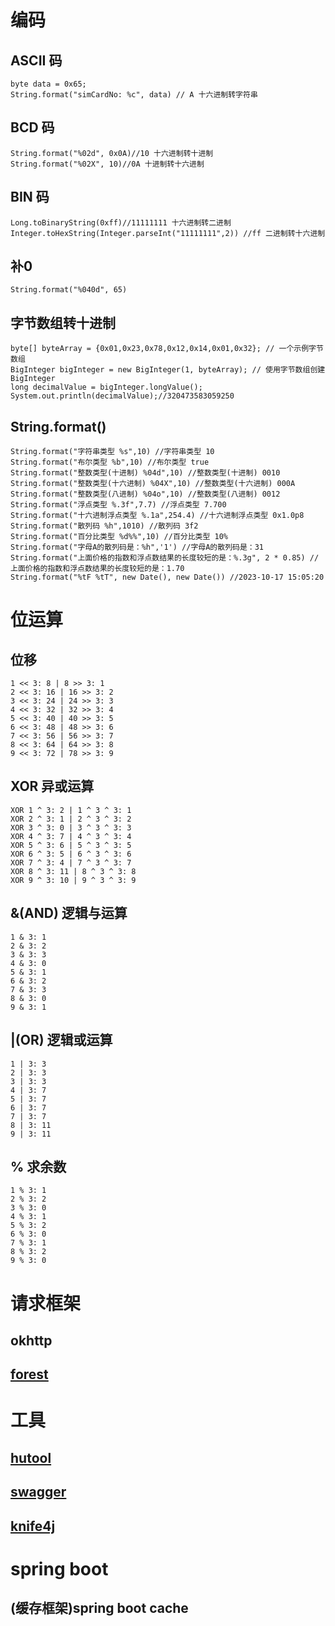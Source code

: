 # 编码
## ASCII 码
    byte data = 0x65;
    String.format("simCardNo: %c", data) // A 十六进制转字符串
## BCD 码
    String.format("%02d", 0x0A)//10 十六进制转十进制
    String.format("%02X", 10)//0A 十进制转十六进制
## BIN 码
    Long.toBinaryString(0xff)//11111111 十六进制转二进制
    Integer.toHexString(Integer.parseInt("11111111",2)) //ff 二进制转十六进制
## 补0
    String.format("%040d", 65)
## 字节数组转十进制
    byte[] byteArray = {0x01,0x23,0x78,0x12,0x14,0x01,0x32}; // 一个示例字节数组
    BigInteger bigInteger = new BigInteger(1, byteArray); // 使用字节数组创建BigInteger
    long decimalValue = bigInteger.longValue();
    System.out.println(decimalValue);//320473583059250
## String.format()
    String.format("字符串类型 %s",10) //字符串类型 10
    String.format("布尔类型 %b",10) //布尔类型 true
    String.format("整数类型(十进制) %04d",10) //整数类型(十进制) 0010
    String.format("整数类型(十六进制) %04X",10) //整数类型(十六进制) 000A
    String.format("整数类型(八进制) %04o",10) //整数类型(八进制) 0012
    String.format("浮点类型 %.3f",7.7) //浮点类型 7.700
    String.format("十六进制浮点类型 %.1a",254.4) //十六进制浮点类型 0x1.0p8
    String.format("散列码 %h",1010) //散列码 3f2
    String.format("百分比类型 %d%%",10) //百分比类型 10%
    String.format("字母A的散列码是：%h",'1') //字母A的散列码是：31
    String.format("上面价格的指数和浮点数结果的长度较短的是：%.3g", 2 * 0.85) //上面价格的指数和浮点数结果的长度较短的是：1.70
    String.format("%tF %tT", new Date(), new Date()) //2023-10-17 15:05:20

# 位运算
## 位移
    1 << 3: 8 | 8 >> 3: 1
    2 << 3: 16 | 16 >> 3: 2
    3 << 3: 24 | 24 >> 3: 3
    4 << 3: 32 | 32 >> 3: 4
    5 << 3: 40 | 40 >> 3: 5
    6 << 3: 48 | 48 >> 3: 6
    7 << 3: 56 | 56 >> 3: 7
    8 << 3: 64 | 64 >> 3: 8
    9 << 3: 72 | 78 >> 3: 9
    
## XOR 异或运算
    XOR 1 ^ 3: 2 | 1 ^ 3 ^ 3: 1
    XOR 2 ^ 3: 1 | 2 ^ 3 ^ 3: 2
    XOR 3 ^ 3: 0 | 3 ^ 3 ^ 3: 3
    XOR 4 ^ 3: 7 | 4 ^ 3 ^ 3: 4
    XOR 5 ^ 3: 6 | 5 ^ 3 ^ 3: 5
    XOR 6 ^ 3: 5 | 6 ^ 3 ^ 3: 6
    XOR 7 ^ 3: 4 | 7 ^ 3 ^ 3: 7
    XOR 8 ^ 3: 11 | 8 ^ 3 ^ 3: 8
    XOR 9 ^ 3: 10 | 9 ^ 3 ^ 3: 9
## &(AND) 逻辑与运算
    1 & 3: 1
    2 & 3: 2
    3 & 3: 3
    4 & 3: 0
    5 & 3: 1
    6 & 3: 2
    7 & 3: 3
    8 & 3: 0
    9 & 3: 1
## |(OR) 逻辑或运算
    1 | 3: 3
    2 | 3: 3
    3 | 3: 3
    4 | 3: 7
    5 | 3: 7
    6 | 3: 7
    7 | 3: 7
    8 | 3: 11
    9 | 3: 11
## % 求余数
    1 % 3: 1
    2 % 3: 2
    3 % 3: 0
    4 % 3: 1
    5 % 3: 2
    6 % 3: 0
    7 % 3: 1
    8 % 3: 2
    9 % 3: 0
        
# 请求框架

## okhttp
## [forest](https://forest.dtflyx.com/)

# 工具
## [hutool](https://www.hutool.cn/)
## [swagger](/demo)
## [knife4j](https://doc.xiaominfo.com/)

# spring boot
 
## (缓存框架)spring boot cache